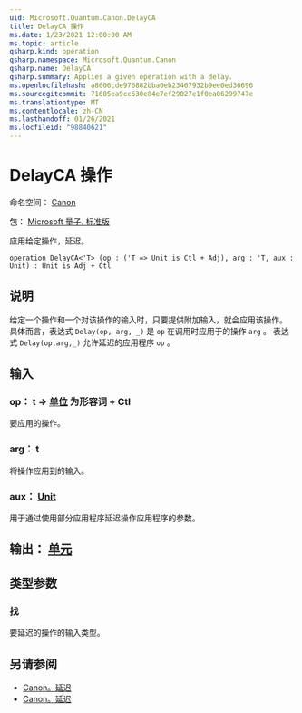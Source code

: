 ```yaml
---
uid: Microsoft.Quantum.Canon.DelayCA
title: DelayCA 操作
ms.date: 1/23/2021 12:00:00 AM
ms.topic: article
qsharp.kind: operation
qsharp.namespace: Microsoft.Quantum.Canon
qsharp.name: DelayCA
qsharp.summary: Applies a given operation with a delay.
ms.openlocfilehash: a8606cde976882bba0eb23467932b9ee0ed36696
ms.sourcegitcommit: 71605ea9cc630e84e7ef29027e1f0ea06299747e
ms.translationtype: MT
ms.contentlocale: zh-CN
ms.lasthandoff: 01/26/2021
ms.locfileid: "98840621"
---
```

# <a name="delayca-operation"></a>DelayCA 操作

命名空间： [Canon](xref:Microsoft.Quantum.Canon)

包： [Microsoft 量子. 标准版](https://nuget.org/packages/Microsoft.Quantum.Standard)


应用给定操作，延迟。

```qsharp
operation DelayCA<'T> (op : ('T => Unit is Ctl + Adj), arg : 'T, aux : Unit) : Unit is Adj + Ctl
```


## <a name="description"></a>说明

给定一个操作和一个对该操作的输入时，只要提供附加输入，就会应用该操作。
具体而言，表达式 `Delay(op, arg, _)` 是 `op` 在调用时应用于的操作 `arg` 。
表达式 `Delay(op,arg,_)` 允许延迟的应用程序 `op` 。

## <a name="input"></a>输入

### <a name="op--t--unit--is-adj--ctl"></a>op： t => [单位](xref:microsoft.quantum.lang-ref.unit)  为形容词 + Ctl

要应用的操作。


### <a name="arg--t"></a>arg： t

将操作应用到的输入。


### <a name="aux--unit"></a>aux： [Unit](xref:microsoft.quantum.lang-ref.unit)

用于通过使用部分应用程序延迟操作应用程序的参数。



## <a name="output--unit"></a>输出： [单元](xref:microsoft.quantum.lang-ref.unit)



## <a name="type-parameters"></a>类型参数

### <a name="t"></a>找

要延迟的操作的输入类型。

## <a name="see-also"></a>另请参阅

- [Canon。延迟](xref:Microsoft.Quantum.Canon.Delay)
- [Canon。延迟](xref:Microsoft.Quantum.Canon.Delayed)